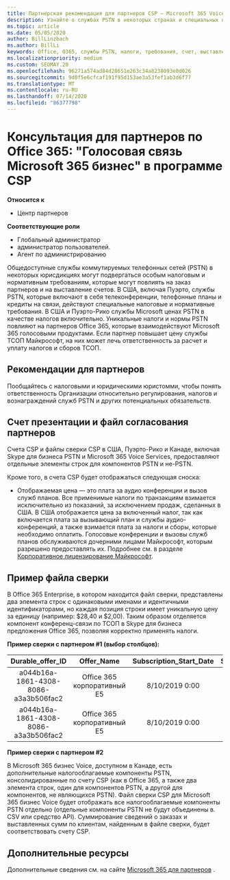```yaml
---
title: Партнерская рекомендация для партнеров CSP — Microsoft 365 Voice
description: Узнайте о службах PSTN в некоторых странах и специальных налоговых или нормативных требованиях, которые могут применяться и повлиять на заказ партнеров и на выставление счетов.
ms.topic: article
ms.date: 05/05/2020
author: BillLinzbach
ms.author: BillLi
keywords: Office, O365, службы PSTN, налоги, требования, счет, выставление счетов
ms.localizationpriority: medium
ms.custom: SEOMAY.20
ms.openlocfilehash: 96271a574ad84d28651e263c34a8238093e0d026
ms.sourcegitcommit: 9d0f5e6cfcaf191f95d153ae3a53fef1ab3d6f77
ms.translationtype: MT
ms.contentlocale: ru-RU
ms.lasthandoff: 07/14/2020
ms.locfileid: "86377798"
---
```

# <a name="office-365-partner-advisory-microsoft-365-business-voice-in-the-csp-program"></a>Консультация для партнеров по Office 365: "Голосовая связь Microsoft 365 бизнес" в программе CSP

**Относится к**

- Центр партнеров  

**Соответствующие роли**
-    Глобальный администратор
-    администратор пользователей.
-    Агент по администрированию

Общедоступные службы коммутируемых телефонных сетей (PSTN) в некоторых юрисдикциях могут подвергаться особым налоговым и нормативным требованиям, которые могут повлиять на заказ партнеров и на выставление счетов. В США, включая Пуэрто, службы PSTN, которые включают в себя телеконференции, телефонные планы и кредиты на связи, действуют специальные налоговые и нормативные требования. В США и Пуэрто-Рико службы Microsoft ценах PSTN в качестве налогов включительно.  Уникальные налоги и нормы PSTN повлияют на партнеров Office 365, которые взаимодействуют Microsoft 365 голосовыми продуктами.  Если партнер повышает цену службы ТСОП Майкрософт, на них может лечь ответственность за расчет и уплату налогов и сборов ТСОП.

## <a name="partner-recommendations"></a>Рекомендации для партнеров

Пообщайтесь с налоговыми и юридическими юристомми, чтобы понять ответственность Организации относительно регулирования, налогов и вознаграждений служб PSTN и других потенциальных обязательств.

## <a name="invoice-presentation-and-partner-reconciliation-file"></a>Счет презентации и файл согласования партнеров

Счета CSP и файлы сверки CSP в США, Пуэрто-Рико и Канаде, включая Skype для бизнеса PSTN и Microsoft 365 Voice Services, предоставляют отдельные элементы строк для компонентов PSTN и не-PSTN.

Кроме того, в счета CSP будет отображаться следующая сноска:

* Отображаемая цена — это плата за аудио конференции и вызов служб планов.  Все применимые налоги по транзакциям взимается исключительно из показаний, за исключением продаж, сделанных в США.  В США отображается цена за включенный налог, так как включается плата за вызывающий план и службы аудио-конференций, а также взимается плата за налоги и сборы, которые необходимо оплатить.  Голосовые конференции и вызовы служб планов обслуживаются дочерними лицами Майкрософт, которым разрешено предоставлять их.  Подробнее см. в разделе [Корпоративное лицензирование Майкрософт](https://go.microsoft.com/fwlink/?LinkId=690247).

## <a name="reconciliation-file-example"></a>Пример файла сверки

В Office 365 Enterprise, в котором находится файл сверки, представлены два элемента строк с одинаковыми именами и идентичными идентификаторами, но каждая позиция строки имеет уникальную цену за единицу (например: $28,40 и $2,00). Таким образом отделяется компонент конференц-связи по ТСОП в Skype для бизнеса предложения Office 365, позволяя корректно применять налоги.

**Пример сверки с партнером #1 (выбор столбцов):**

|**Durable_offer_ID**|**Offer_Name**|**Subscription_Start_Date**|**Subscription_End_Date**|**Charge_Start_Date**|**Charge_End_Date**|**Charge_Type**|**Unit_Price**|
|:----:|:----:|:----:|:----:|:----:|:----:|:----:|:----:|
|a044b16a-1861-4308-8086-a3a3b506fac2   |Office 365 корпоративный E5   |8/10/2019 0:00   |8/11/2019 0:00   |8/11/2019 0:00|9/10/2019 0:00   |Оплата цикла   |28,4   |
|a044b16a-1861-4308-8086-a3a3b506fac2   |Office 365 корпоративный E5   |8/10/2019 0:00   |8/11/2019 0:00   |8/11/2019 0:00   |9/10/2019 0:00   |Оплата цикла   |2,00   |

**Пример сверки с партнером #2**

В Microsoft 365 бизнес Voice, доступном в Канаде, есть дополнительные налогооблагаемые компоненты PSTN, консолидированные по счету CSP (как в Office 365, а также два элемента строк, один для компонентов PSTN, а другой для компонентов, не являющихся PSTN).  Файл сверки CSP для Microsoft 365 бизнес Voice будет отображать все налогооблагаемые компоненты PSTN отдельно (отдельные компоненты PSTN не будут объединены в. CSV или средство API).  Суммирование сведений о заказах и выставленных сумм по клиентам, найденным в файле сверки, будет соответствовать счету CSP.

## <a name="additional-resources"></a>Дополнительные ресурсы
Дополнительные сведения см. на сайте [Microsoft 365 для партнеров](https://www.microsoft.com/microsoft-365/partners/) .

